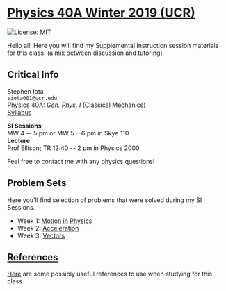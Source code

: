 # [Physics 40A Winter 2019 (UCR)](https://stepheniota.com/physics-40a-w19)

[![License: MIT](https://img.shields.io/badge/License-MIT-yellow.svg)](https://opensource.org/licenses/MIT)


Hello all! Here you will find my Supplemental Instruction session materials for this class. (a mix between discussion and tutoring)

## Critical Info

Stephen Iota<br/>
`siota001@ucr.edu`<br/>
Physics 40A: *Gen. Phys. I* (Classical Mechanics)<br/>
[Syllabus](https://github.com/stepheniota/physics-40a-w19/blob/master/syllabus/2019w-p40a-syllabus.pdf)

**SI Sessions**<br/>
MW 4 -- 5 pm or MW 5 --6 pm in Skye 110<br/>
**Lecture**<br/>
Prof Ellison; TR 12:40 -- 2 pm in Physics 2000

Feel free to contact me with any physics questions!

## Problem Sets

Here you'll find selection of problems that were solved during my SI Sessions.
- Week 1: [Motion in Physics](https://github.com/stepheniota/physics-40a-w19/blob/master/problem-sets/P40A_W19_PS1.pdf)
- Week 2: [Acceleration](https://github.com/stepheniota/physics-40a-w19/blob/master/problem-sets/P40A_W19_PS2.pdf)
- Week 3: [Vectors]((https://github.com/stepheniota/physics-40a-w19/blob/master/problem-sets/P40A_W19_PS3.pdf))


## [References](https://github.com/stepheniota/physics-40a-w19/blob/master/references.md)

[Here](https://github.com/stepheniota/physics-40a-w19/blob/master/references.md) are some possibly useful references to use when studying for this class.
